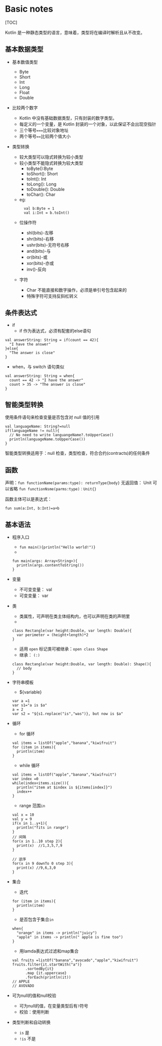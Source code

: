 # Basic notes

[TOC]

Kotlin 是一种静态类型的语言，意味着，类型将在编译时解析且从不改变。

## 基本数据类型

+ 基本数值类型
    + Byte
    + Short
    + Int
    + Long
    + Float
    + Double

+ 比较两个数字
    + Kotlin 中没有基础数据类型，只有封装的数字类型。
    + 每定义的一个变量，是 Kotlin 封装的一个对象，以此保证不会出现空指针
    + 三个等号`===`比较对象地址
    + 两个等号`==`比较两个值大小 

+ 类型转换
    + 较大类型可以隐式转换为较小类型
    + 较小类型不能隐式转换为较大类型
        * toByte():Byte
        * toShort(): Short
        * toInt(): Int
        * toLong(): Long
        * toDouble(): Double
        * toChar(): Char
    + eg: 
        ```
          val b:Byte = 1
          val i:Int = b.toInt()
        ```
    - 位操作符
        - shl(bits)-左移
        - shr(bits)-右移
        - ushr(bits)-无符号右移
        - and(bits)-与
        - or(bits)-或
        - xor(bits)-亦或
        - inv()-反向

    - 字符
        - Char 不能直接和数字操作，必须是单引号包含起来的
        - 特殊字符可支持反斜杠转义

## 条件表达式
- if
    - if 作为表达式，必须有配套的else语句
```
val answerString: String = if(count == 42){
  "I have the answer"
}else{
  "The answer is close"
}
```

- when，与 switch 语句类似
```
val answerString: String = when{
  count == 42 -> "I have the answer"
  count > 35 -> "The answer is close"
}
```

## 智能类型转换
使用条件语句来检查变量是否包含对 null 值的引用
```
val languageName: String?=null
if(languageName != null){
  // No need to write languangeName?.toUpperCase()
  println(languageName.toUpperCase())
}
```
智能类型转换适用于：null 检查，类型检查，符合合约(contracts)的任何条件

## 函数
声明：`fun functionName(params:type): returnType{body}`
无返回值： Unit 可以省略
`fun functionNsme(parms:type)：Unit{}`

函数主体可以是表达式：
```
fun sum(a:Int, b:Int)=a+b
```

## 基本语法
- 程序入口
    + `fun main(){println("Hello world!")}`
    + 
    ```
    fun main(args: Array<String>){
      println(args.contentToString())
    }
    ```

- 变量
    + 不可变变量： val
    + 可变变量： var

- 类
    + 类属性，可声明在类主体结构内，也可以声明在类的声明里
    + 
    ```
    class Rectangle(var height:Double, var length: Double){
      var perimeter = (height+length)*2
    }
    ```
    + 适用 `open` 标记类可被继承：`open class Shape`
    + 继承： `(:)`
    ```
    class Rectangle(var height:Double, var length: Double): Shape(){
      // body
    }
    ```

- 字符串模板
    + ${variable}
    ```
    var a =1
    var s1="a is $a"
    a = 2
    var s2 = "${s1.replace("is","was")}, but now is $a"
    ```

- 循环
    + for 循环
    ```
    val items = listOf("apple","banana","kiwifruit")
    for (item in items){
      println(item)
    }
    ```
    + while 循环
    ```
    val items = listOf("apple","banana","kiwifruit")
    var index =0
    while(index<items.size()){
      println("item at $index is ${items[index]}")
      index++
    }
    ```
    + range 范围`in`
    ```
    val x = 10
    val y = 9
    if(x in 1..y+1){
      println("fits in range")
    }
    // 间隔
    for(x in 1..10 step 2){
      print(x)  //1,3,5,7,9
    }

    // 逆序
    for(x in 9 downTo 0 step 3){
      print(x) //9,6,3,0
    }
    ```

- 集合
    + 迭代
    ```
    for (item in items){
      println(item)
    }
    ```
    + 是否包含于集合`in`
    ```
    when{
      "orange" in items -> println("juicy")
      "apple" in items -> println(" apple is fine too")
    }
    ```
    + 用lamda表达式过滤和map集合
    ```
    val fruits =listOf("banana","avocado","apple","kiwifruit")
    fruits.filter{it.startWith("a")}
          .sortedBy{it}
          .map {it.uppercase}
          .forEach(println(it))
    // APPLE
    // AVOVADO
    ```

- 可为null的值和null校验
    + 可为null的值，在变量类型后有`?`符号
    + 校验：使用判断

- 类型判断和自动转换
    + `is` 是
    + `!is` 不是

